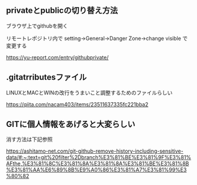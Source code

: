 ## privateとpublicの切り替え方法

ブラウザ上でgithubを開く

リモートレポジトリ内で
setting->General->Danger Zone->change visible
で変更する

https://yu-report.com/entry/githubprivate/


## .gitatrributesファイル

LINUXとMACとWINの改行をうまいこと調整するためのファイルらしい　

https://qiita.com/nacam403/items/23511637335fc221bba2


## GITに個人情報をあげると大変らしい

消す方法は下記参照

https://ashitamo-net.com/git-github-remove-history-including-sensitive-data/#:~:text=git%20filter%2Dbranch%E3%81%BE%E3%81%9F%E3%81%AFthe,%E3%81%8C%E3%81%8A%E3%81%8A%E3%81%BE%E3%81%8B%E3%81%AA%E6%89%8B%E9%A0%86%E3%81%A7%E3%81%99%E3%80%82